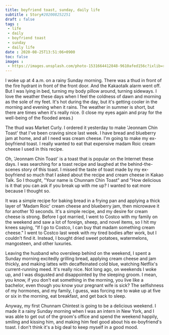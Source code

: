 ```yaml
---
title: boyfriend toast, sunday, daily life
subtitle : Story#202008252251
draft : false
tags :
 - life
 - daily
 - boyfriend toast
 - sunday
 - daily life
date : 2020-08-25T13:51:06+0900
toc: false
images : 
 - https://images.unsplash.com/photo-1531664412848-9610afed156c?ixlib=rb-1.2.1&q=80&fm=jpg&crop=entropy&cs=tinysrgb&w=1080&fit=max&ixid=eyJhcHBfaWQiOjE1NTU0OX0
---
```


I woke up at 4 a.m. on a rainy Sunday morning. There was a thud in front of the fire hydrant in front of the front door. And the Kakaotalk alarm went off. But I was lying in bed, turning my body pillow around, turning sideways. I love the weather these days when I feel the coldness of dawn and morning as the sole of my feet. It's hot during the day, but it's getting cooler in the morning and evening when it rains. The weather in summer is short, but there are times when it's really nice. (I close my eyes again and pray for the well-being of the flooded areas.)  

The thud was Market Curly. I ordered it yesterday to make 'Jeonnam Chin Toast' that I've been craving since last week. I have bread and blueberry jam at home, and all I need was cream cheese. I'm going to make my ex-boyfriend toast. I really wanted to eat that expensive madam Roic cream cheese I used in this recipe.  

Oh, 'Jeonnam Chin Toast' is a toast that is popular on the Internet these days. I was searching for a toast recipe and laughed at the behind-the-scenes story of this toast. I missed the taste of toast made by my ex-boyfriend so much that I asked about the recipe and cream cheese in Kakao Talk. So I thought, "Your name is Chunnam Chin Toast" and "How delicious is it that you can ask if you break up with me up? I wanted to eat more because I thought so.  

It was a simple recipe for baking bread in a frying pan and applying a thick layer of 'Madam Roic' cream cheese and blueberry jam, then microwave it for another 10 seconds. It's a simple recipe, and my desire for cream cheese is strong. Before I got married, I went to Costco with my family on the weekend and saw a lot of foreign, sheep, and novel items, so I hit my knees saying, "If I go to Costco, I can buy that madam something cream cheese." I went to Costco last week with my tired bodies after work, but I couldn't find it. Instead, I bought dried sweet potatoes, watermelons, mangosteen, and other luxuries.  

Leaving the husband who oversleep behind on the weekend, I spent a Sunday morning excitedly grilling bread, applying cream cheese and jam thickly, and making lattes with decaffeinated cold blue, watching Netflix's current-running meed. It's really nice. Not long ago, on weekends I woke up, and I was disgusted and disappointed by the sleeping groom. I mean, you know, if you don't eat something in the morning, you live like a bachelor, even though you know your pregnant wife is sick? The selfishness of my hormones, and my family, I guess, was forcing me to wake up at five or six in the morning, eat breakfast, and get back to sleep.  

Anyway, my first Chunnam Chintest is going to be a delicious weekend. I made it a rainy Sunday morning when I was an intern in New York, and I was able to get out of the groom's office and spend the weekend happily, smiling and kissing him, and making him feel good about his ex-boyfriend's toast. I don't think it's a big deal to keep myself in a good mood.  


